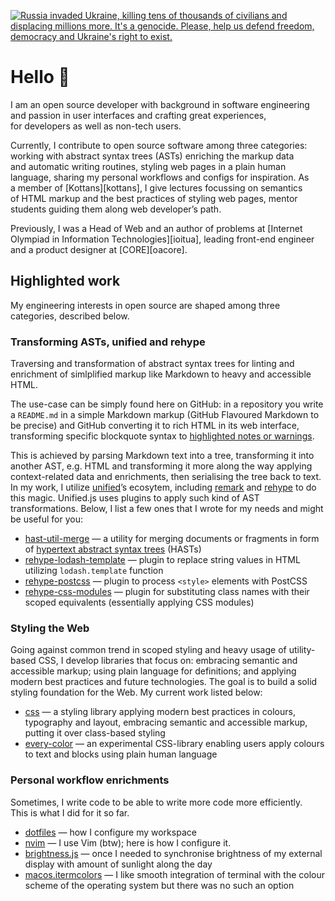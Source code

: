 [![
    Russia invaded Ukraine,
    killing tens of thousands of civilians
    and displacing millions more.
    It's a genocide.
    Please,
    help us defend freedom, democracy
    and Ukraine's right to exist.
](https://raw.githubusercontent.com/vshymanskyy/StandWithUkraine/main/banner-personal-page.svg)](https://vshymanskyy.github.io/StandWithUkraine)

Hello 👋
================================================================

I am an open source developer
with background in software engineering
and passion in user interfaces
and crafting great experiences,
for developers as well as non-tech users.

Currently,
I contribute to open source software
among three categories:
working with abstract syntax trees (ASTs)
enriching the markup data and automatic writing routines,
styling web pages in a plain human language,
sharing my personal workflows and configs for inspiration.
As a member of [Kottans][kottans],
I give lectures focussing on semantics of HTML markup
and the best practices of styling web pages,
mentor students guiding them along web developerʼs path.

Previously,
I was a Head of Web and an author of problems
at [Internet Olympiad in Information Technologies][ioitua],
leading front-end engineer and a product designer
at [CORE][oacore].


Highlighted work
----------------------------------------------------------------

My engineering interests in open source
are shaped among three categories,
described below.

### Transforming ASTs, unified and rehype

Traversing and transformation of abstract syntax trees
for linting and enrichment of simlplified markup
like Markdown to heavy and accessible HTML.

The use-case can be simply found here on GitHub:
in a repository you write a `README.md` in a simple Markdown
markup (GitHub Flavoured Markdown to be precise)
and GitHub converting it to rich HTML in its web interface, 
transforming specific blockquote syntax
to [highlighted notes or warnings][gfm-alerts].

This is achieved by parsing Markdown text into a tree,
transforming it into another AST, e.g. HTML
and transforming it more along the way applying
context-related data and enrichments,
then serialising the tree back to text.
In my work,
I utilize [unified][unifiedjs]ʼs ecosytem,
including [remark][remarkjs] and [rehype][rehypejs]
to do this magic.
Unified.js uses plugins to apply such kind
of AST transformations.
Below,
I list a few ones that I wrote for my needs
and might be useful for you:

<!-- -   hast-util-slots -->
-   [hast-util-merge][] —
    a utility for merging documents or fragments
    in form of [hypertext abstract syntax trees][hast] (HASTs)
-   [rehype-lodash-template][] —
    plugin to replace string values in HTML
    utilizing `lodash.template` function
-   [rehype-postcss][] —
    plugin to process `<style>` elements with PostCSS
-   [rehype-css-modules][] —
    plugin for substituting class names
    with their scoped equivalents (essentially applying CSS modules)
<!-- -   rehype-web-components -->

[gfm-alerts]: https://github.com/orgs/community/discussions/16925
[unifiedjs]: https://github.com/unifiedjs
[remarkjs]: https://github.com/remarkjs
[rehypejs]: https://github.com/rehypejs
[hast]: https://github.com/syntax-tree/hast
[hast-util-merge]: https://github.com/viktor-yakubiv/hast-util-merge
[rehype-lodash-template]: https://github.com/viktor-yakubiv/rehype-lodash-template
[rehype-postcss]: https://github.com/viktor-yakubiv/rehype-postcss
[rehype-css-modules]: https://github.com/viktor-yakubiv/rehype-css-modules

### Styling the Web

Going against common trend in scoped styling
and heavy usage of utility-based CSS,
I develop libraries that focus on:
embracing semantic and accessible markup;
using plain language for definitions;
and applying modern best practices and future technologies.
The goal is to build a solid styling foundation for the Web.
My current work listed below:

-   [css][] —
    a styling library applying modern best practices
    in colours, typography and layout,
    embracing semantic and accessible markup,
    putting it over class-based styling
-   [every-color][] —
    an experimental CSS-library enabling users
    apply colours to text and blocks using plain human language

[css]: https://github.com/viktor-yakubiv/css
[every-color]: https://github.com/viktor-yakubiv/every-color

### Personal workflow enrichments

Sometimes,
I write code to be able to write more code more efficiently.
This is what I did for it so far.

-   [dotfiles][] —
    how I configure my workspace
-   [nvim][] —
    I use Vim (btw);
    here is how I configure it.
-   [brightness.js][] —
    once I needed to synchronise brightness
    of my external display with amount of sunlight along the day
-   [macos.itermcolors][] —
    I like smooth integration of terminal with the colour scheme
    of the operating system but there was no such an option

[dotfiles]: https://github.com/viktor-yakubiv/dotfiles
[nvim]: https://github.com/viktor-yakubiv/nvim
[brightness.js]: https://github.com/viktor-yakubiv/brightness.js
[macos.itermcolors]: https://github.com/viktor-yakubiv/macos.itermcolors

